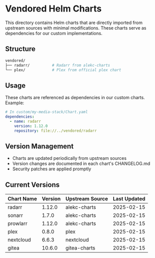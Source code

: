 # Vendored Helm Charts

This directory contains Helm charts that are directly imported from upstream sources with minimal modifications. These charts serve as dependencies for our custom implementations.

## Structure

```bash
vendored/
├── radarr/          # Radarr from alekc-charts
└── plex/            # Plex from official plex chart
```

## Usage

These charts are referenced as dependencies in our custom charts. Example:

```yaml
# In custom/my-media-stack/Chart.yaml
dependencies:
  - name: radarr
    version: 1.12.0
    repository: file://../vendored/radarr
```

## Version Management

- Charts are updated periodically from upstream sources
- Version changes are documented in each chart's CHANGELOG.md
- Security patches are applied promptly

## Current Versions

| Chart Name | Version | Upstream Source | Last Updated |
|------------|---------|-----------------|--------------|
| radarr | 1.12.0 | alekc-charts | 2025-02-15 |
| sonarr | 1.7.0 | alekc-charts | 2025-02-15 |
| prowlarr | 1.12.0 | alekc-charts | 2025-02-15 |
| plex | 0.8.0 | plex | 2025-02-15 |
| nextcloud | 6.6.3 | nextcloud | 2025-02-15 |
| gitea | 10.6.0 | gitea-charts | 2025-02-15 |
